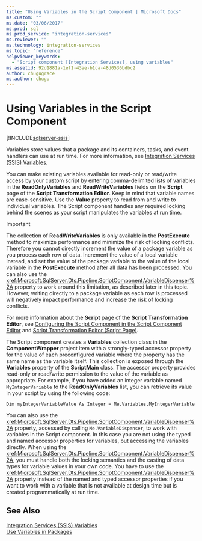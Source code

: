 ```yaml
---
title: "Using Variables in the Script Component | Microsoft Docs"
ms.custom: ""
ms.date: "03/06/2017"
ms.prod: sql
ms.prod_service: "integration-services"
ms.reviewer: ""
ms.technology: integration-services
ms.topic: "reference"
helpviewer_keywords: 
  - "Script component [Integration Services], using variables"
ms.assetid: 92d1881a-1ef1-43ae-b1ca-48d0536bdbc2
author: chugugrace
ms.author: chugu
---
```

# Using Variables in the Script Component

[!INCLUDE[sqlserver-ssis](../../../includes/applies-to-version/sqlserver-ssis.md)]


  Variables store values that a package and its containers, tasks, and event handlers can use at run time. For more information, see [Integration Services &#40;SSIS&#41; Variables](../../../integration-services/integration-services-ssis-variables.md).  
  
 You can make existing variables available for read-only or read/write access by your custom script by entering comma-delimited lists of variables in the **ReadOnlyVariables** and **ReadWriteVariables** fields on the **Script** page of the **Script Transformation Editor**. Keep in mind that variable names are case-sensitive. Use the **Value** property to read from and write to individual variables. The Script component handles any required locking behind the scenes as your script manipulates the variables at run time.  
  
> [!IMPORTANT]  
>  The collection of **ReadWriteVariables** is only available in the **PostExecute** method to maximize performance and minimize the risk of locking conflicts. Therefore you cannot directly increment the value of a package variable as you process each row of data. Increment the value of a local variable instead, and set the value of the package variable to the value of the local variable in the **PostExecute** method after all data has been processed. You can also use the <xref:Microsoft.SqlServer.Dts.Pipeline.ScriptComponent.VariableDispenser%2A> property to work around this limitation, as described later in this topic. However, writing directly to a package variable as each row is processed will negatively impact performance and increase the risk of locking conflicts.  
  
 For more information about the **Script** page of the **Script Transformation Editor**, see [Configuring the Script Component in the Script Component Editor](../../../integration-services/extending-packages-scripting/data-flow-script-component/configuring-the-script-component-in-the-script-component-editor.md) and [Script Transformation Editor &#40;Script Page&#41;](../../../integration-services/data-flow/transformations/script-transformation-editor-script-page.md).  
  
 The Script component creates a **Variables** collection class in the **ComponentWrapper** project item with a strongly-typed accessor property for the value of each preconfigured variable where the property has the same name as the variable itself. This collection is exposed through the **Variables** property of the **ScriptMain** class. The accessor property provides read-only or read/write permission to the value of the variable as appropriate. For example, if you have added an integer variable named `MyIntegerVariable` to the **ReadOnlyVariables** list, you can retrieve its value in your script by using the following code:  
  
 `Dim myIntegerVariableValue As Integer = Me.Variables.MyIntegerVariable`  
  
 You can also use the <xref:Microsoft.SqlServer.Dts.Pipeline.ScriptComponent.VariableDispenser%2A> property, accessed by calling `Me.VariableDispenser`, to work with variables in the Script component. In this case you are not using the typed and named accessor properties for variables, but accessing the variables directly. When using the <xref:Microsoft.SqlServer.Dts.Pipeline.ScriptComponent.VariableDispenser%2A>, you must handle both the locking semantics and the casting of data types for variable values in your own code. You have to use the <xref:Microsoft.SqlServer.Dts.Pipeline.ScriptComponent.VariableDispenser%2A> property instead of the named and typed accessor properties if you want to work with a variable that is not available at design time but is created programmatically at run time.  
  
## See Also  
 [Integration Services &#40;SSIS&#41; Variables](../../../integration-services/integration-services-ssis-variables.md)   
 [Use Variables in Packages](https://msdn.microsoft.com/library/7742e92d-46c5-4cc4-b9a3-45b688ddb787)  
  
  
